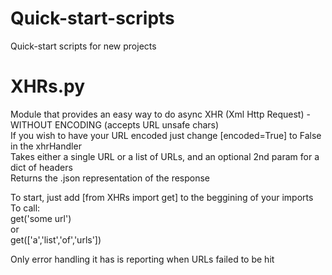 # Quick-start-scripts
Quick-start scripts for new projects

# XHRs.py
Module that provides an easy way to do async XHR (Xml Http Request) - WITHOUT ENCODING (accepts URL unsafe chars)  
If you wish to have your URL encoded just change [encoded=True] to False in the xhrHandler  
Takes either a single URL or a list of URLs, and an optional 2nd param for a dict of headers  
Returns the .json representation of the response  

To start, just add [from XHRs import get] to the beggining of your imports  
To call:  
get('some url')   
or  
get(['a','list','of','urls'])  
  
Only error handling it has is reporting when URLs failed to be hit  
  
